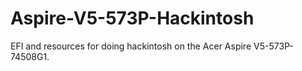 # Aspire-V5-573P-Hackintosh
EFI and resources for doing hackintosh on the Acer Aspire V5-573P-74508G1.
